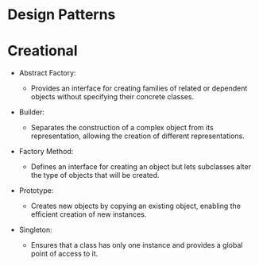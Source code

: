 # Design Patterns

# Creational

- Abstract Factory:
  - Provides an interface for creating families of related or dependent objects without specifying their concrete classes.

- Builder:
  - Separates the construction of a complex object from its representation, allowing the creation of different representations.

- Factory Method:
  - Defines an interface for creating an object but lets subclasses alter the type of objects that will be created.

- Prototype:
  - Creates new objects by copying an existing object, enabling the efficient creation of new instances.

- Singleton:
  - Ensures that a class has only one instance and provides a global point of access to it.
